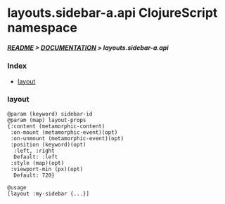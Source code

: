 
# layouts.sidebar-a.api ClojureScript namespace

##### [README](../../../../README.md) > [DOCUMENTATION](../../../COVER.md) > layouts.sidebar-a.api

### Index

- [layout](#layout)

### layout

```
@param (keyword) sidebar-id
@param (map) layout-props
{:content (metamorphic-content)
 :on-mount (metamorphic-event)(opt)
 :on-unmount (metamorphic-event)(opt)
 :position (keyword)(opt)
  :left, :right
  Default: :left
 :style (map)(opt)
 :viewport-min (px)(opt)
  Default: 720}
```

```
@usage
[layout :my-sidebar {...}]
```